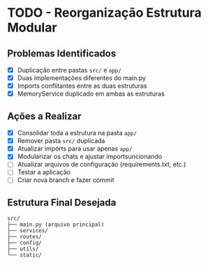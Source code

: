 # TODO - Reorganização Estrutura Modular

## Problemas Identificados
- [x] Duplicação entre pastas `src/` e `app/`
- [x] Duas implementações diferentes do main.py
- [x] Imports conflitantes entre as duas estruturas
- [x] MemoryService duplicado em ambas as estruturas

## Ações a Realizar
- [x] Consolidar toda a estrutura na pasta `app/`
- [x] Remover pasta `src/` duplicada
- [x] Atualizar imports para usar apenas `app/`
- [x] Modularizar os chats e ajustar importsuncionando
- [ ] Atualizar arquivos de configuração (requirements.txt, etc.)
- [ ] Testar a aplicação
- [ ] Criar nova branch e fazer commit

## Estrutura Final Desejada
```
src/
├── main.py (arquivo principal)
├── services/
├── routes/
├── config/
├── utils/
└── static/
```

